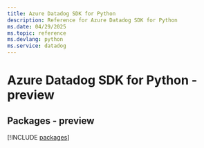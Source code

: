 ```yaml
---
title: Azure Datadog SDK for Python
description: Reference for Azure Datadog SDK for Python
ms.date: 04/29/2025
ms.topic: reference
ms.devlang: python
ms.service: datadog
---
```

# Azure Datadog SDK for Python - preview
## Packages - preview
[!INCLUDE [packages](datadog-index.md)]